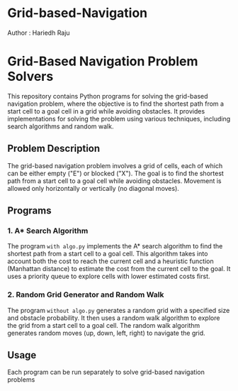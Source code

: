 # Grid-based-Navigation
Author : Hariedh Raju

# Grid-Based Navigation Problem Solvers

This repository contains Python programs for solving the grid-based navigation problem, where the objective is to find the shortest path from a start cell to a goal cell in a grid while avoiding obstacles. It provides implementations for solving the problem using various techniques, including search algorithms and random walk.

## Problem Description

The grid-based navigation problem involves a grid of cells, each of which can be either empty ("E") or blocked ("X"). The goal is to find the shortest path from a start cell to a goal cell while avoiding obstacles. Movement is allowed only horizontally or vertically (no diagonal moves).

## Programs

### 1. A* Search Algorithm

The program `with algo.py` implements the A* search algorithm to find the shortest path from a start cell to a goal cell. This algorithm takes into account both the cost to reach the current cell and a heuristic function (Manhattan distance) to estimate the cost from the current cell to the goal. It uses a priority queue to explore cells with lower estimated costs first.

### 2. Random Grid Generator and Random Walk

The program `without algo.py` generates a random grid with a specified size and obstacle probability. It then uses a random walk algorithm to explore the grid from a start cell to a goal cell. The random walk algorithm generates random moves (up, down, left, right) to navigate the grid.

## Usage

Each program can be run separately to solve grid-based navigation problems


